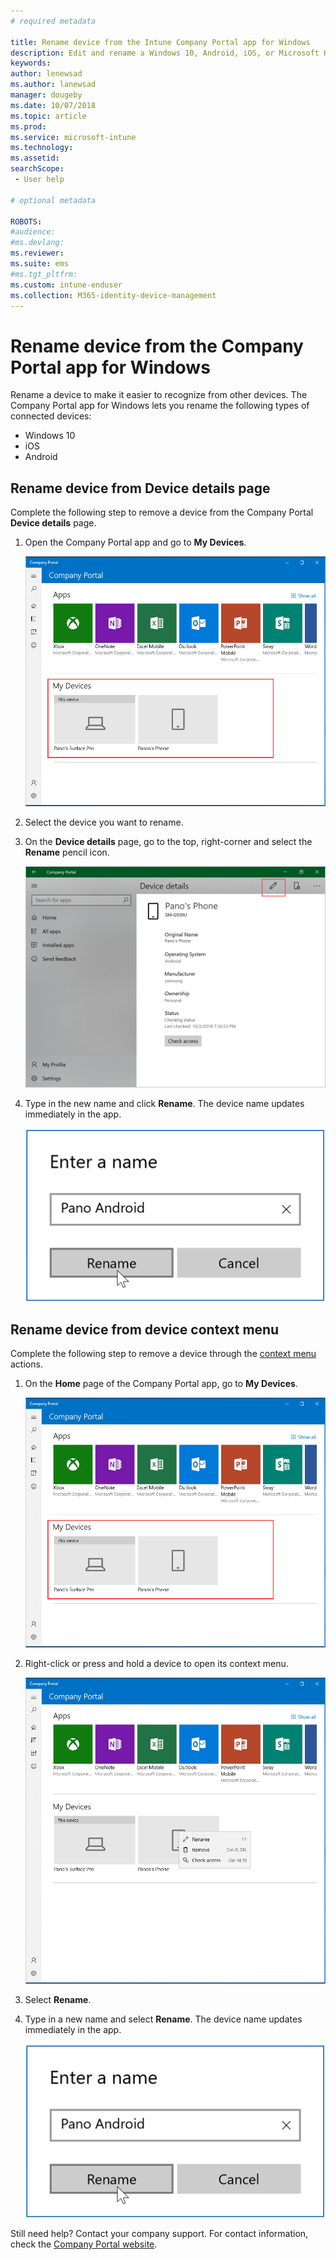 ```yaml
---
# required metadata

title: Rename device from the Intune Company Portal app for Windows 
description: Edit and rename a Windows 10, Android, iOS, or Microsoft HoloLens device in the Intune Company portal app for Windows
keywords:
author: lenewsad
ms.author: lanewsad
manager: dougeby
ms.date: 10/07/2018
ms.topic: article
ms.prod:
ms.service: microsoft-intune
ms.technology:
ms.assetid: 
searchScope:
 - User help

# optional metadata

ROBOTS:  
#audience:
#ms.devlang:
ms.reviewer: 
ms.suite: ems
#ms.tgt_pltfrm:
ms.custom: intune-enduser
ms.collection: M365-identity-device-management
---
```


# Rename device from the Company Portal app for Windows
Rename a device to make it easier to recognize from other devices. The Company Portal app for Windows lets you rename the following types of connected devices:  
* Windows 10
* iOS
* Android  

## Rename device from **Device details** page  
Complete the following step to remove a device from the Company Portal **Device details** page. 

1. Open the Company Portal app and go to **My Devices**.  

    ![Example screenshot of the Company Portal app for Windows, Home page, highlighting the My Devices section.](./media/1809_CheckAccess_Context_Select_Device.png)  
2. Select the device you want to rename.
3. On the **Device details** page, go to the top, right-corner and select the **Rename** pencil icon.  

     ![Example screenshot of the Company Portal app for Windows, Device details page, highlighting the Rename pencil icon.](./media/1809_Rename_CPapp_Windows_icon.png) 
4. Type in the new name and click **Rename**. The device name updates immediately in the app.  

     ![Example screenshot of the Company Portal app for Windows, Device details page, Rename popup field.](./media/1808_RenameApp_Popup.png)  

## Rename device from device context menu  
Complete the following step to remove a device through the [context menu](https://docs.microsoft.com//windows/uwp/design/controls-and-patterns/menus) actions.  

1. On the **Home** page of the Company Portal app, go to **My Devices**.

    ![Example screenshot of the Company Portal app for Windows, Home page, highlighting the My Devices section.](./media/1809_CheckAccess_Context_Select_Device.png)  
2. Right-click or press and hold a device to open its context menu.  

    ![Example screenshot of the Company Portal app for Windows, Home page. Device context menu is visible in the **My Devices** section of the page and shows "Rename", "Remove", and "Check access" actions.](./media/1809_DeviceContextMenu_Windows_CP.png)    
3. Select **Rename**.  
4. Type in a new name and select **Rename**. The device name updates immediately in the app.  

     ![Example screenshot of the Company Portal app for Windows, Home page. Rename popup field appears over device where user can type in new name and click Rename or Cancel.](./media/1808_RenameApp_Popup.png)  

Still need help? Contact your company support. For contact information, check the [Company Portal website](https://go.microsoft.com/fwlink/?linkid=2010980).

